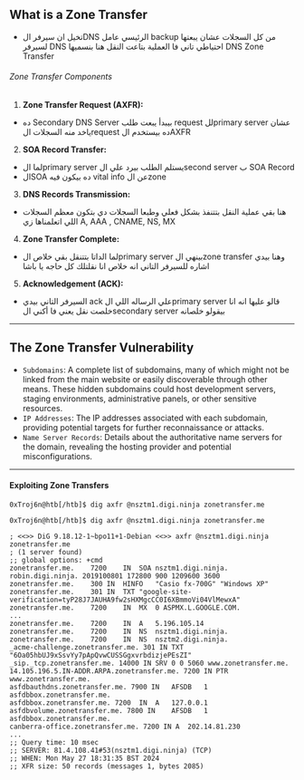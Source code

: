 ## What is a Zone Transfer

- تخيل ان سيرفر الDNS الرئيسي عامل backup من كل السجلات عشان يبعتها لسيرفر DNS احتياطي تاني فا العملية بتاعت النقل هنا بنسميها DNS Zone Transfer
###### Zone Transfer Components
1. **Zone Transfer Request (AXFR):**
- ده Secondary DNS Server بيبدأ يبعت طلب request للprimary server عشان ياخد منه السجلات الrequest ده بيستخدم الAXFR
2. **SOA Record Transfer:**
- لما الprimary server يستلم الطلب بيرد علي الsecond server ب SOA Record
- الSOA ده بيكون فيه vital info عن الzone 
3. **DNS Records Transmission:**
- هنا بقي عملية النقل بتتنفذ بشكل فعلي وطبعا السجلات دي بتكون معظم السجلات اللي اتعلمناها زي A, AAA , CNAME, NS, MX
4. **Zone Transfer Complete:**
- لما الداتا بتتنقل بقي خلاص الprimary server بينهي الzone transfer وهنا بيدي اشاره للسيرفر التاني انه خلاص انا نقلتلك كل حاجه يا باشا
5. **Acknowledgement (ACK):**
- السيرفر التاني بيدي ack علي الرساله اللي الprimary server قالو عليها انه انا خلصت نقل يعني فا أكني الsecondary server بيقولو خلصانه
---
## The Zone Transfer Vulnerability

- `Subdomains`: A complete list of subdomains, many of which might not be linked from the main website or easily discoverable through other means. These hidden subdomains could host development servers, staging environments, administrative panels, or other sensitive resources.
- `IP Addresses`: The IP addresses associated with each subdomain, providing potential targets for further reconnaissance or attacks.
- `Name Server Records`: Details about the authoritative name servers for the domain, revealing the hosting provider and potential misconfigurations.
---
#### Exploiting Zone Transfers

```shell-session
0xTroj6n@htb[/htb]$ dig axfr @nsztm1.digi.ninja zonetransfer.me
```

```shell-session
0xTroj6n@htb[/htb]$ dig axfr @nsztm1.digi.ninja zonetransfer.me

; <<>> DiG 9.18.12-1~bpo11+1-Debian <<>> axfr @nsztm1.digi.ninja zonetransfer.me
; (1 server found)
;; global options: +cmd
zonetransfer.me.	7200	IN	SOA	nsztm1.digi.ninja. robin.digi.ninja. 2019100801 172800 900 1209600 3600
zonetransfer.me.	300	IN	HINFO	"Casio fx-700G" "Windows XP"
zonetransfer.me.	301	IN	TXT	"google-site-verification=tyP28J7JAUHA9fw2sHXMgcCC0I6XBmmoVi04VlMewxA"
zonetransfer.me.	7200	IN	MX	0 ASPMX.L.GOOGLE.COM.
...
zonetransfer.me.	7200	IN	A	5.196.105.14
zonetransfer.me.	7200	IN	NS	nsztm1.digi.ninja.
zonetransfer.me.	7200	IN	NS	nsztm2.digi.ninja.
_acme-challenge.zonetransfer.me. 301 IN	TXT	"6Oa05hbUJ9xSsvYy7pApQvwCUSSGgxvrbdizjePEsZI"
_sip._tcp.zonetransfer.me. 14000 IN	SRV	0 0 5060 www.zonetransfer.me.
14.105.196.5.IN-ADDR.ARPA.zonetransfer.me. 7200	IN PTR www.zonetransfer.me.
asfdbauthdns.zonetransfer.me. 7900 IN	AFSDB	1 asfdbbox.zonetransfer.me.
asfdbbox.zonetransfer.me. 7200	IN	A	127.0.0.1
asfdbvolume.zonetransfer.me. 7800 IN	AFSDB	1 asfdbbox.zonetransfer.me.
canberra-office.zonetransfer.me. 7200 IN A	202.14.81.230
...
;; Query time: 10 msec
;; SERVER: 81.4.108.41#53(nsztm1.digi.ninja) (TCP)
;; WHEN: Mon May 27 18:31:35 BST 2024
;; XFR size: 50 records (messages 1, bytes 2085)
```